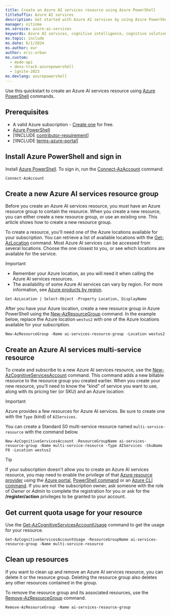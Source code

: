 ```yaml
---
title: Create an Azure AI services resource using Azure PowerShell
titleSuffix: Azure AI services
description: Get started with Azure AI services by using Azure PowerShell commands to create and subscribe to a resource.
manager: nitinme
ms.service: azure-ai-services
keywords: Azure AI services, cognitive intelligence, cognitive solutions, ai services
ms.topic: include
ms.date: 8/1/2024
ms.author: eur
author: eric-urban
ms.custom:
  - mode-api
  - devx-track-azurepowershell
  - ignite-2023
ms.devlang: azurepowershell
---
```


Use this quickstart to create an Azure AI services resource using [Azure PowerShell](/powershell/azure/install-azure-powershell) commands. 

## Prerequisites

* A valid Azure subscription - [Create one](https://azure.microsoft.com/free/cognitive-services) for free.
* [Azure PowerShell](/powershell/azure/install-azure-powershell)
* [!INCLUDE [contributor-requirement](contributor-requirement.md)]
* [!INCLUDE [terms-azure-portal](terms-azure-portal.md)]

## Install Azure PowerShell and sign in

Install [Azure PowerShell](/powershell/azure/install-azure-powershell). To sign in, run the [Connect-AzAccount](/powershell/module/az.accounts/connect-azaccount) command:

```azurepowershell
Connect-AzAccount
```

## Create a new Azure AI services resource group

Before you create an Azure AI services resource, you must have an Azure resource group to contain the resource. When you create a new resource, you can either create a new resource group, or use an existing one. This article shows how to create a new resource group.

To create a resource, you'll need one of the Azure locations available for your subscription. You can retrieve a list of available locations with the [Get-AzLocation](/powershell/module/az.resources/get-azlocation) command. Most Azure AI services can be accessed from several locations. Choose the one closest to you, or see which locations are available for the service.

> [!IMPORTANT]
> * Remember your Azure location, as you will need it when calling the Azure AI services resources.
> * The availability of some Azure AI services can vary by region. For more information, see [Azure products by region](https://azure.microsoft.com/global-infrastructure/services/?products=cognitive-services).

```azurepowershell-interactive
Get-AzLocation | Select-Object -Property Location, DisplayName
```

After you have your Azure location, create a new resource group in Azure PowerShell using the [New-AzResourceGroup](/powershell/module/az.resources/new-azresourcegroup) command. In the example below, replace the Azure location `westus2` with one of the Azure locations available for your subscription.

```azurepowershell-interactive
New-AzResourceGroup -Name ai-services-resource-group -Location westus2
```

## Create an Azure AI services multi-service resource

To create and subscribe to a new Azure AI services resource, use the [New-AzCognitiveServicesAccount](/powershell/module/az.cognitiveservices/new-azcognitiveservicesaccount) command. This command adds a new billable resource to the resource group you created earlier. When you create your new resource, you'll need to know the "kind" of service you want to use, along with its pricing tier (or SKU) and an Azure location:

> [!IMPORTANT]
> Azure provides a few resources for Azure AI services. Be sure to create one with the `Type` (kind) of `AIServices`.

You can create a Standard S0 multi-service resource named `multi-service-resource` with the command below.

```azurepowershell-interactive
New-AzCognitiveServicesAccount -ResourceGroupName ai-services-resource-group -Name multi-service-resource -Type AIServices -SkuName F0 -Location westus2
```

> [!TIP]
> If your subscription doesn't allow you to create an Azure AI services resource, you may need to enable the privilege of that [Azure resource provider](../../../azure-resource-manager/management/resource-providers-and-types.md#register-resource-provider) using the [Azure portal](../../../azure-resource-manager/management/resource-providers-and-types.md#azure-portal), [PowerShell command](../../../azure-resource-manager/management/resource-providers-and-types.md#azure-powershell) or an [Azure CLI command](../../../azure-resource-manager/management/resource-providers-and-types.md#azure-cli). If you are not the subscription owner, ask someone with the role of *Owner* or *Admin* to complete the registration for you or ask for the **/register/action** privileges to be granted to your account.

## Get current quota usage for your resource

Use the [Get-AzCognitiveServicesAccountUsage](/powershell/module/az.cognitiveservices/get-azcognitiveservicesaccountusage) command to get the usage for your resource.

```azurepowershell-interactive
Get-AzCognitiveServicesAccountUsage -ResourceGroupName ai-services-resource-group -Name multi-service-resource
```

## Clean up resources

If you want to clean up and remove an Azure AI services resource, you can delete it or the resource group. Deleting the resource group also deletes any other resources contained in the group.

To remove the resource group and its associated resources, use the [Remove-AzResourceGroup](/powershell/module/az.resources/remove-azresourcegroup) command.

```azurepowershell-interactive
Remove-AzResourceGroup -Name ai-services-resource-group
```
